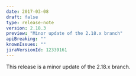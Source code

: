 ```yaml
---
date: 2017-03-08
draft: false 
type: release-note
version: 2.18.3
preview: "Minor update of the 2.18.x branch"
apiBreaking: ""
knownIssues: ""
jiraVersionId: 12339161
---
```


This release is a minor update of the 2.18.x branch.
